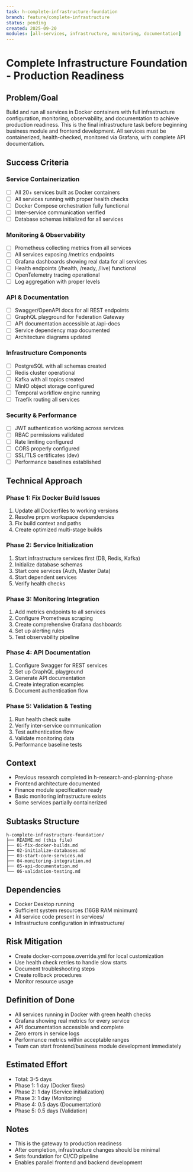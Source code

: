 ```yaml
---
task: h-complete-infrastructure-foundation
branch: feature/complete-infrastructure
status: pending
created: 2025-09-20
modules: [all-services, infrastructure, monitoring, documentation]
---
```


# Complete Infrastructure Foundation - Production Readiness

## Problem/Goal
Build and run all services in Docker containers with full infrastructure configuration, monitoring, observability, and documentation to achieve production readiness. This is the final infrastructure task before beginning business module and frontend development. All services must be containerized, health-checked, monitored via Grafana, with complete API documentation.

## Success Criteria
### Service Containerization
- [ ] All 20+ services built as Docker containers
- [ ] All services running with proper health checks
- [ ] Docker Compose orchestration fully functional
- [ ] Inter-service communication verified
- [ ] Database schemas initialized for all services

### Monitoring & Observability
- [ ] Prometheus collecting metrics from all services
- [ ] All services exposing /metrics endpoints
- [ ] Grafana dashboards showing real data for all services
- [ ] Health endpoints (/health, /ready, /live) functional
- [ ] OpenTelemetry tracing operational
- [ ] Log aggregation with proper levels

### API & Documentation
- [ ] Swagger/OpenAPI docs for all REST endpoints
- [ ] GraphQL playground for Federation Gateway
- [ ] API documentation accessible at /api-docs
- [ ] Service dependency map documented
- [ ] Architecture diagrams updated

### Infrastructure Components
- [ ] PostgreSQL with all schemas created
- [ ] Redis cluster operational
- [ ] Kafka with all topics created
- [ ] MinIO object storage configured
- [ ] Temporal workflow engine running
- [ ] Traefik routing all services

### Security & Performance
- [ ] JWT authentication working across services
- [ ] RBAC permissions validated
- [ ] Rate limiting configured
- [ ] CORS properly configured
- [ ] SSL/TLS certificates (dev)
- [ ] Performance baselines established

## Technical Approach

### Phase 1: Fix Docker Build Issues
1. Update all Dockerfiles to working versions
2. Resolve pnpm workspace dependencies
3. Fix build context and paths
4. Create optimized multi-stage builds

### Phase 2: Service Initialization
1. Start infrastructure services first (DB, Redis, Kafka)
2. Initialize database schemas
3. Start core services (Auth, Master Data)
4. Start dependent services
5. Verify health checks

### Phase 3: Monitoring Integration
1. Add metrics endpoints to all services
2. Configure Prometheus scraping
3. Create comprehensive Grafana dashboards
4. Set up alerting rules
5. Test observability pipeline

### Phase 4: API Documentation
1. Configure Swagger for REST services
2. Set up GraphQL playground
3. Generate API documentation
4. Create integration examples
5. Document authentication flow

### Phase 5: Validation & Testing
1. Run health check suite
2. Verify inter-service communication
3. Test authentication flow
4. Validate monitoring data
5. Performance baseline tests

## Context
- Previous research completed in h-research-and-planning-phase
- Frontend architecture documented
- Finance module specification ready
- Basic monitoring infrastructure exists
- Some services partially containerized

## Subtasks Structure
```
h-complete-infrastructure-foundation/
├── README.md (this file)
├── 01-fix-docker-builds.md
├── 02-initialize-databases.md
├── 03-start-core-services.md
├── 04-monitoring-integration.md
├── 05-api-documentation.md
└── 06-validation-testing.md
```

## Dependencies
- Docker Desktop running
- Sufficient system resources (16GB RAM minimum)
- All service code present in services/
- Infrastructure configuration in infrastructure/

## Risk Mitigation
- Create docker-compose.override.yml for local customization
- Use health check retries to handle slow starts
- Document troubleshooting steps
- Create rollback procedures
- Monitor resource usage

## Definition of Done
- All services running in Docker with green health checks
- Grafana showing real metrics for every service
- API documentation accessible and complete
- Zero errors in service logs
- Performance metrics within acceptable ranges
- Team can start frontend/business module development immediately

## Estimated Effort
- Total: 3-5 days
- Phase 1: 1 day (Docker fixes)
- Phase 2: 1 day (Service initialization)
- Phase 3: 1 day (Monitoring)
- Phase 4: 0.5 days (Documentation)
- Phase 5: 0.5 days (Validation)

## Notes
- This is the gateway to production readiness
- After completion, infrastructure changes should be minimal
- Sets foundation for CI/CD pipeline
- Enables parallel frontend and backend development